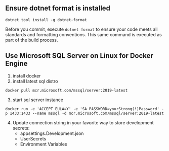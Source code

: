 
## Ensure dotnet format is installed
```
dotnet tool install -g dotnet-format
```

Before you commit, execute ```dotnet format``` to ensure your code meets all standards and formatting conventions. This same command is executed as part of the build process.

## Use Microsoft SQL Server on Linux for Docker Engine
1. install docker
2. install latest sql distro
```
docker pull mcr.microsoft.com/mssql/server:2019-latest
```
3. start sql server instance
```
docker run -e 'ACCEPT_EULA=Y' -e 'SA_PASSWORD=yourStrong(!)Password' -p 1433:1433 --name mssql -d mcr.microsoft.com/mssql/server:2019-latest
```
4. Update connection string in your favorite way to store development secrets:
   * appsettings.Development.json
   * UserSecrets
   * Environment Variables